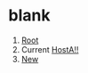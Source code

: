 # blank

1. [Root](https://ovh2.mybinder.org/)
2. Current [HostA!!](https://hub.ovh2.mybinder.org/user/random220-blank-xwra1bi1/)
3. [New](https://mybinder.org/v2/gh/random220/blank/HEAD)

